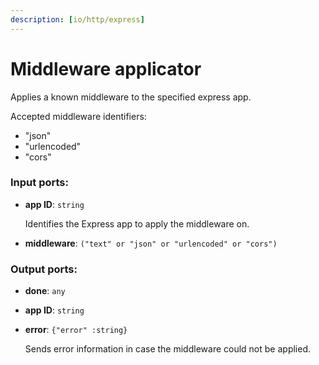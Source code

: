 ```yaml
---
description: [io/http/express]
---
```


# Middleware applicator

Applies a known middleware to the specified express app.

Accepted middleware identifiers:
* "json"
* "urlencoded"
* "cors"

### Input ports:

* __app ID__: ` string `

    Identifies the Express app to apply the middleware on.


* __middleware__: ` ("text" or "json" or "urlencoded" or "cors") `

### Output ports:

* __done__: ` any `


* __app ID__: ` string `


* __error__: ` {"error" :string} `

    Sends error information in case the middleware could not be applied.


